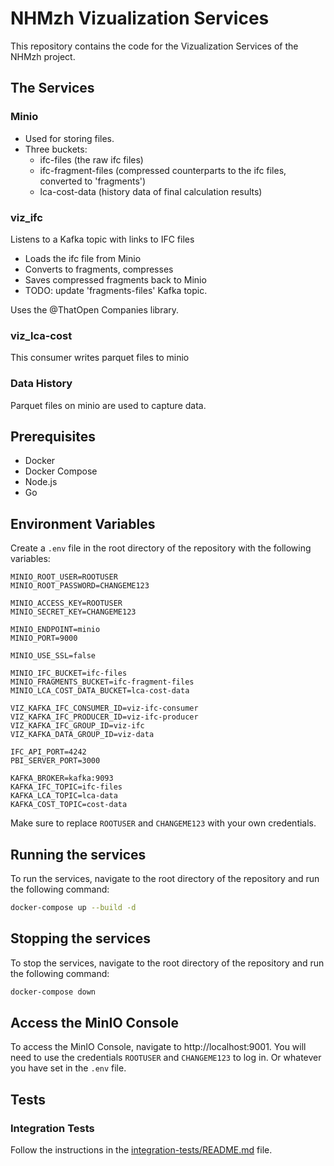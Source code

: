 # NHMzh Vizualization Services

This repository contains the code for the Vizualization Services of the NHMzh project.

## The Services

### Minio

- Used for storing files.
- Three buckets:
  - ifc-files (the raw ifc files)
  - ifc-fragment-files (compressed counterparts to the ifc files, converted to 'fragments')
  - lca-cost-data (history data of final calculation results)

### viz_ifc

Listens to a Kafka topic with links to IFC files

- Loads the ifc file from Minio
- Converts to fragments, compresses
- Saves compressed fragments back to Minio
- TODO: update 'fragments-files' Kafka topic.

Uses the @ThatOpen Companies library.

### viz_lca-cost

This consumer writes parquet files to minio

### Data History

Parquet files on minio are used to capture data.

## Prerequisites

- Docker
- Docker Compose
- Node.js
- Go

## Environment Variables

Create a `.env` file in the root directory of the repository with the following variables:

```
MINIO_ROOT_USER=ROOTUSER
MINIO_ROOT_PASSWORD=CHANGEME123

MINIO_ACCESS_KEY=ROOTUSER
MINIO_SECRET_KEY=CHANGEME123

MINIO_ENDPOINT=minio
MINIO_PORT=9000

MINIO_USE_SSL=false

MINIO_IFC_BUCKET=ifc-files
MINIO_FRAGMENTS_BUCKET=ifc-fragment-files
MINIO_LCA_COST_DATA_BUCKET=lca-cost-data

VIZ_KAFKA_IFC_CONSUMER_ID=viz-ifc-consumer
VIZ_KAFKA_IFC_PRODUCER_ID=viz-ifc-producer
VIZ_KAFKA_IFC_GROUP_ID=viz-ifc
VIZ_KAFKA_DATA_GROUP_ID=viz-data

IFC_API_PORT=4242
PBI_SERVER_PORT=3000

KAFKA_BROKER=kafka:9093
KAFKA_IFC_TOPIC=ifc-files
KAFKA_LCA_TOPIC=lca-data
KAFKA_COST_TOPIC=cost-data
```

Make sure to replace `ROOTUSER` and `CHANGEME123` with your own credentials.

## Running the services

To run the services, navigate to the root directory of the repository and run the following command:

```bash
docker-compose up --build -d
```

## Stopping the services

To stop the services, navigate to the root directory of the repository and run the following command:

```bash
docker-compose down
```

## Access the MinIO Console

To access the MinIO Console, navigate to http://localhost:9001. You will need to use the credentials `ROOTUSER` and `CHANGEME123` to log in. Or whatever you have set in the `.env` file.

## Tests

### Integration Tests

Follow the instructions in the [integration-tests/README.md](integration-tests/README.md) file.
